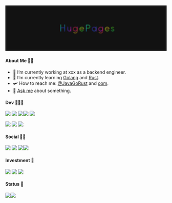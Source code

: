 
<br><img src="https://raw.githubusercontent.com/HugePages/HugePages/main/gif.gif" >
#### About Me 🥷🏻
- 🔭 I’m currently working at xxx as a backend engineer.
- 🌱 I’m currently learning [Golang](https://golang.org/) and [Rust](https://www.rust-lang.org).
- 🛩️ How to reach me: [@JavaGoRust](https://twitter.com/JavaGoRust) and [oom](https://oom.world).
- 💬 [Ask me](https://github.com/HugePages/HugePages/issues) about something.


#### Dev 👨🏽‍💻
[![](https://img.shields.io/badge/macOS-Catalina-d0d1d4?style=for-the-badge&logo=Apple)](<[https://](https://www.apple.com/macos/)>) <img src="https://img.shields.io/badge/Windows-10-0078D6?style=for-the-badge&logo=windows&logoColor=white" /> <img src="https://img.shields.io/badge/iOS-15-000000?style=for-the-badge&logo=ios&logoColor=white" /><img src="https://img.shields.io/badge/-Notion-000?style=for-the-badge&logo=Notion&logoColor=white" /> <img src="https://img.shields.io/badge/-Git-F05032?style=for-the-badge&logo=git&logoColor=white" /> 

<img src="https://img.shields.io/badge/Java-ED8B00?style=for-the-badge&logo=java&logoColor=white" /> <img src="https://img.shields.io/badge/Go-00ADD8?style=for-the-badge&logo=go&logoColor=white" /> <img src="https://img.shields.io/badge/Rust-000000?style=for-the-badge&logo=rust&logoColor=white" /> 
#### Social 😶‍🌫️
<img src="https://img.shields.io/badge/dev.to-0A0A0A?style=for-the-badge&logo=dev.to&logoColor=white" /> <img src="https://img.shields.io/badge/StackOverflow-ED8B00?style=for-the-badge&logo=StackOverflow&logoColor=white" /> <img src="https://img.shields.io/badge/Twitter-1DA1F2?style=for-the-badge&logo=twitter&logoColor=white" /><img src="https://img.shields.io/badge/Instagram-E4405F?style=for-the-badge&logo=instagram&logoColor=white" /> 
	




#### Investment 🔐
<img src="https://img.shields.io/badge/Bitcoin-000000?style=for-the-badge&logo=bitcoin&logoColor=white"/> <img src="https://img.shields.io/badge/Ethereum-ffffff?style=for-the-badge&logo=ethereum&logoColor=black"/> <img src="https://img.shields.io/badge/CBK-239120?style=for-the-badge&logo=ckb&logoColor=green"/>


#### Status 👋

<img height="140px" src="https://github-readme-stats.vercel.app/api?username=HugePages&hide_title=true&hide_border=true&show_icons=true&include_all_commits=true&count_private=true&line_height=24&theme=monokai" /><img height="140px" src="https://github-readme-stats.vercel.app/api/top-langs/?username=HugePages&hide=html&hide_title=true&hide_border=true&layout=compact&langs_count=7&exclude_repo=comp426&theme=monokai" />
